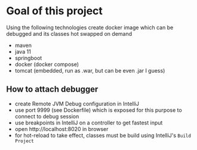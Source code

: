 # Goal of this project

Using the following technologies create docker image which can be debugged and its classes hot swapped on demand

- maven
- java 11
- springboot
- docker (docker compose)
- tomcat (embedded, run as .war, but can be even .jar I guess)

## How to attach debugger

- create Remote JVM Debug configuration in IntelliJ
- use port 9999 (see Dockerfile) which is exposed for this purpose to connect to debug session
- use breakpoints in IntelliJ on a controller to get fastest input
- open http://localhost:8020 in browser
- for hot-reload to take effect, classes must be build using IntelliJ's `Build Project`
